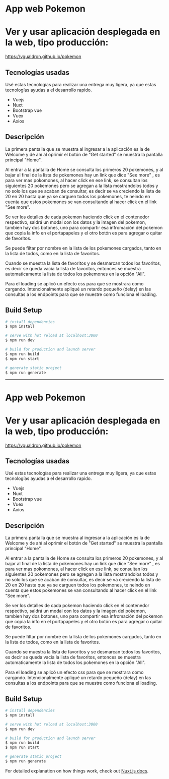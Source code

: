 # App web Pokemon
# Ver y usar aplicación desplegada en la web, tipo producción:
https://vgualdron.github.io/pokemon

## Tecnologías usadas
Usé estas tecnologías para realizar una entrega muy ligera, ya que estas tecnologías ayudas a el desarrollo rapido.

* Vuejs
* Nuxt
* Bootstrap vue
* Vuex
* Axios

## Descripción
La primera pantalla que se muestra al ingresar a la aplicación es la de Welcome y de ahí al oprimir el botón de "Get started"
se muestra la pantalla principal "Home".

Al entrar a la pantalla de Home se consulta los primeros 20 pokemones, y al bajar al final de la lista de pokemones hay un link que dice "See more"
, es para ver mas pokomones, al hacer click en ese link, se consultan los siguientes 20 pokemones pero se agregan a la lista mostrandolos todos y no solo los que se acaban de consultar, es decir se va creciendo la lista de 20 en 20 hasta que ya se carguen todos los pokemones, te neindo en cuenta que estos pokemones se van consultando al hacer click en el link "See more".

Se ver los detalles de cada pokemon haciendo click en el contenedor respectivo, saldrá un modal con los datos y la imagen del pokemon, tambien hay dos botones, uno para compartir esa infromación del pokemon que copia la info en el portapapeles y el otro botón es para agregar o quitar de favoritos.

Se puede filtar por nombre en la lista de los pokemones cargados, tanto en la lista de todos, como en la lista de favoritos.

Cuando se muestra la lista de favoritos y se desmarcan todos los favoritos, es decir se queda vacia la lista de favoritos, entonces se muestra automaticamente la lista de todos los pokemones en la opción "All".

Para el loading se aplicó un efecto css para que se mostrara como cargando. Intencionalmente apliqué un retardo pequeño (delay) en las consultas a los endpoints para que se muestre como funciona el loading.


## Build Setup

```bash
# install dependencies
$ npm install

# serve with hot reload at localhost:3000
$ npm run dev

# build for production and launch server
$ npm run build
$ npm run start

# generate static project
$ npm run generate
```
-------------------------------------------------------------------------------------

# App web Pokemon
# Ver y usar aplicación desplegada en la web, tipo producción:
https://vgualdron.github.io/pokemon

## Tecnologías usadas
Usé estas tecnologías para realizar una entrega muy ligera, ya que estas tecnologías ayudas a el desarrollo rapido.

* Vuejs
* Nuxt
* Bootstrap vue
* Vuex
* Axios

## Descripción
La primera pantalla que se muestra al ingresar a la aplicación es la de Welcome y de ahí al oprimir el botón de "Get started"
se muestra la pantalla principal "Home".

Al entrar a la pantalla de Home se consulta los primeros 20 pokemones, y al bajar al final de la lista de pokemones hay un link que dice "See more"
, es para ver mas pokomones, al hacer click en ese link, se consultan los siguientes 20 pokemones pero se agregan a la lista mostrandolos todos y no solo los que se acaban de consultar, es decir se va creciendo la lista de 20 en 20 hasta que ya se carguen todos los pokemones, te neindo en cuenta que estos pokemones se van consultando al hacer click en el link "See more".

Se ver los detalles de cada pokemon haciendo click en el contenedor respectivo, saldrá un modal con los datos y la imagen del pokemon, tambien hay dos botones, uno para compartir esa infromación del pokemon que copia la info en el portapapeles y el otro botón es para agregar o quitar de favoritos.

Se puede filtar por nombre en la lista de los pokemones cargados, tanto en la lista de todos, como en la lista de favoritos.

Cuando se muestra la lista de favoritos y se desmarcan todos los favoritos, es decir se queda vacia la lista de favoritos, entonces se muestra automaticamente la lista de todos los pokemones en la opción "All".

Para el loading se aplicó un efecto css para que se mostrara como cargando. Intencionalmente apliqué un retardo pequeño (delay) en las consultas a los endpoints para que se muestre como funciona el loading.


## Build Setup

```bash
# install dependencies
$ npm install

# serve with hot reload at localhost:3000
$ npm run dev

# build for production and launch server
$ npm run build
$ npm run start

# generate static project
$ npm run generate
```

For detailed explanation on how things work, check out [Nuxt.js docs](https://nuxtjs.org).
